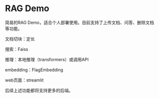 # RAG Demo

简易的RAG Demo，适合个人部署使用。目前支持了上传文档、问答、删除文档等功能。

文档切块：定长

搜索：Faiss

推理：本地推理（transformers）或调用API

embedding：FlagEmbedding

web页面：streamlit

后续上述功能都将支持更多的后端。